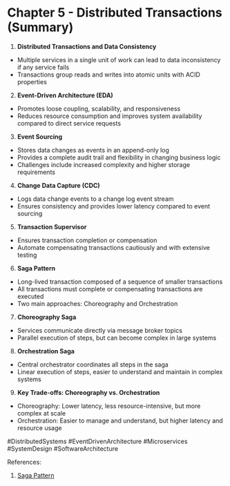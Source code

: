 # Chapter 5 - Distributed Transactions (Summary)

1. **Distributed Transactions and Data Consistency**

- Multiple services in a single unit of work can lead to data inconsistency if any service fails
- Transactions group reads and writes into atomic units with ACID properties

2. **Event-Driven Architecture (EDA)**

- Promotes loose coupling, scalability, and responsiveness
- Reduces resource consumption and improves system availability compared to direct service requests

3. **Event Sourcing**

- Stores data changes as events in an append-only log
- Provides a complete audit trail and flexibility in changing business logic
- Challenges include increased complexity and higher storage requirements

4. **Change Data Capture (CDC)**

- Logs data change events to a change log event stream
- Ensures consistency and provides lower latency compared to event sourcing

5. **Transaction Supervisor**

- Ensures transaction completion or compensation
- Automate compensating transactions cautiously and with extensive testing

6. **Saga Pattern**

- Long-lived transaction composed of a sequence of smaller transactions
- All transactions must complete or compensating transactions are executed
- Two main approaches: Choreography and Orchestration

7. **Choreography Saga**

- Services communicate directly via message broker topics
- Parallel execution of steps, but can become complex in large systems

8. **Orchestration Saga**

- Central orchestrator coordinates all steps in the saga
- Linear execution of steps, easier to understand and maintain in complex systems

9. **Key Trade-offs: Choreography vs. Orchestration**

- Choreography: Lower latency, less resource-intensive, but more complex at scale
- Orchestration: Easier to manage and understand, but higher latency and resource usage

#DistributedSystems #EventDrivenArchitecture #Microservices #SystemDesign #SoftwareArchitecture

References:

1. [Saga Pattern](https://www.youtube.com/watch?v=d2z78guUR4g)
